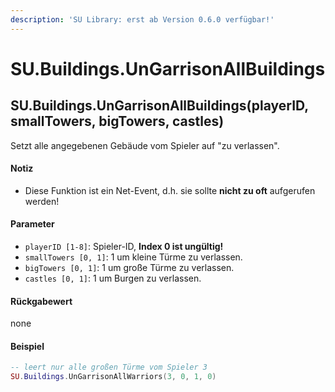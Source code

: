 ```yaml
---
description: 'SU Library: erst ab Version 0.6.0 verfügbar!'
---
```


# SU.Buildings.UnGarrisonAllBuildings

## SU.Buildings.UnGarrisonAllBuildings(playerID, smallTowers, bigTowers, castles)

Setzt alle angegebenen Gebäude vom Spieler auf "zu verlassen".

#### Notiz

* Diese Funktion ist ein Net-Event, d.h. sie sollte **nicht zu oft** aufgerufen werden!

#### Parameter

* `playerID [1-8]`: Spieler-ID, **Index 0 ist ungültig!**
* `smallTowers [0, 1]`: 1 um kleine Türme zu verlassen.
* `bigTowers [0, 1]`: 1 um große Türme zu verlassen.
* `castles [0, 1]`: 1 um Burgen zu verlassen.

#### Rückgabewert

none

#### Beispiel

```lua
-- leert nur alle großen Türme vom Spieler 3
SU.Buildings.UnGarrisonAllWarriors(3, 0, 1, 0)
```
